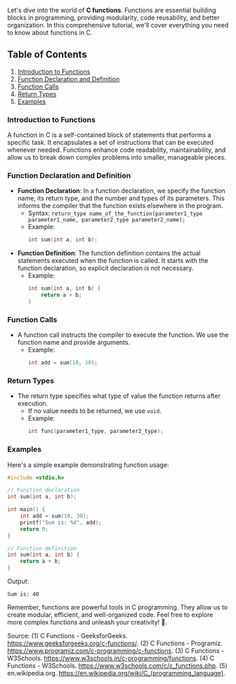 Let's dive into the world of **C functions**. Functions are essential building blocks in programming, providing modularity, code reusability, and better organization. In this comprehensive tutorial, we'll cover everything you need to know about functions in C.

## Table of Contents

1. [Introduction to Functions](#introduction-to-functions)
2. [Function Declaration and Definition](#function-declaration-and-definition)
3. [Function Calls](#function-calls)
4. [Return Types](#return-types)
5. [Examples](#examples)

### Introduction to Functions

A function in C is a self-contained block of statements that performs a specific task. It encapsulates a set of instructions that can be executed whenever needed. Functions enhance code readability, maintainability, and allow us to break down complex problems into smaller, manageable pieces.

### Function Declaration and Definition

- **Function Declaration**: In a function declaration, we specify the function name, its return type, and the number and types of its parameters. This informs the compiler that the function exists elsewhere in the program.
  - Syntax: `return_type name_of_the_function(parameter1_type parameter1_name, parameter2_type parameter2_name);`
  - Example:
    ```c
    int sum(int a, int b);
    ```
- **Function Definition**: The function definition contains the actual statements executed when the function is called. It starts with the function declaration, so explicit declaration is not necessary.
  - Example:
    ```c
    int sum(int a, int b) {
        return a + b;
    }
    ```

### Function Calls

- A function call instructs the compiler to execute the function. We use the function name and provide arguments.
  - Example:
    ```c
    int add = sum(10, 30);
    ```

### Return Types

- The return type specifies what type of value the function returns after execution.
  - If no value needs to be returned, we use `void`.
  - Example:
    ```c
    int func(parameter1_type, parameter2_type);
    ```

### Examples

Here's a simple example demonstrating function usage:

```c
#include <stdio.h>

// Function declaration
int sum(int a, int b);

int main() {
    int add = sum(10, 30);
    printf("Sum is: %d", add);
    return 0;
}

// Function definition
int sum(int a, int b) {
    return a + b;
}
```

Output:

```
Sum is: 40
```

Remember, functions are powerful tools in C programming. They allow us to create modular, efficient, and well-organized code. Feel free to explore more complex functions and unleash your creativity! 🚀.

Source:
(1) C Functions - GeeksforGeeks. https://www.geeksforgeeks.org/c-functions/.
(2) C Functions - Programiz. https://www.programiz.com/c-programming/c-functions.
(3) C Functions - W3Schools. https://www.w3schools.in/c-programming/functions.
(4) C Functions - W3Schools. https://www.w3schools.com/c/c_functions.php.
(5) en.wikipedia.org. https://en.wikipedia.org/wiki/C_(programming_language).
